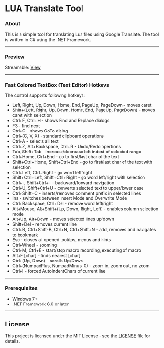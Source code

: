 # LUA Translate Tool

### About
This is a simple tool for translating Lua files using Google Translate. The tool is written in C# using the .NET Framework.

------------
### Preview
Streamable:  [View](https://streamable.com/8l1jr2 "View")

------------
### Fast Colored TextBox (Text Editor) Hotkeys

The control supports following hotkeys:

- Left, Right, Up, Down, Home, End, PageUp, PageDown - moves caret
- Shift+(Left, Right, Up, Down, Home, End, PageUp, PageDown) - moves caret with selection
- Ctrl+F, Ctrl+H - shows Find and Replace dialogs
- F3 - find next
- Ctrl+G - shows GoTo dialog
- Ctrl+(C, V, X) - standard clipboard operations
- Ctrl+A - selects all text
- Ctrl+Z, Alt+Backspace, Ctrl+R - Undo/Redo opertions
- Tab, Shift+Tab - increase/decrease left indent of selected range
- Ctrl+Home, Ctrl+End - go to first/last char of the text
- Shift+Ctrl+Home, Shift+Ctrl+End - go to first/last char of the text with selection
- Ctrl+Left, Ctrl+Right - go word left/right
- Shift+Ctrl+Left, Shift+Ctrl+Right - go word left/right with selection
- Ctrl+-, Shift+Ctrl+- - backward/forward navigation
- Ctrl+U, Shift+Ctrl+U - converts selected text to upper/lower case
- Ctrl+Shift+C - inserts/removes comment prefix in selected lines
- Ins - switches between Insert Mode and Overwrite Mode
- Ctrl+Backspace, Ctrl+Del - remove word left/right
- Alt+Mouse, Alt+Shift+(Up, Down, Right, Left) - enables column selection mode
- Alt+Up, Alt+Down - moves selected lines up/down
- Shift+Del - removes current line
- Ctrl+B, Ctrl+Shift-B, Ctrl+N, Ctrl+Shift+N - add, removes and navigates to bookmark
- Esc - closes all opened tooltips, menus and hints
- Ctrl+Wheel - zooming
- Ctrl+M, Ctrl+E - start/stop macro recording, executing of macro
- Alt+F [char] - finds nearest [char]
- Ctrl+(Up, Down) - scrolls Up/Down
- Ctrl+(NumpadPlus, NumpadMinus, 0) - zoom in, zoom out, no zoom
- Ctrl+I - forced AutoIndentChars of current line

------------

### Prerequisites

- Windows 7+
- .NET Framework 6.0 or later

------------
## License

This project is licensed under the MIT License - see the [LICENSE](https://github.com/0wn1/LUATranslateTool/blob/main/LICENSE) file for details.
